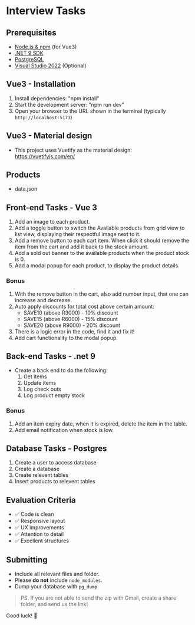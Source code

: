 # Interview Tasks

## Prerequisites

- [Node.js & npm](https://nodejs.org/) (for Vue3)
- [.NET 9 SDK](https://dotnet.microsoft.com/en-us/download/dotnet/9.0)
- [PostgreSQL](https://www.postgresql.org/)
- [Visual Studio 2022](https://visualstudio.microsoft.com/downloads/) (Optional)

## Vue3 - Installation

1. Install dependencies:
"npm install"
2. Start the development server:
"npm run dev"
3. Open your browser to the URL shown in the terminal (typically `http://localhost:5173`)

## Vue3 - Material design

- This project uses Vuetify as the material design: https://vuetifyjs.com/en/

## Products

- data.json

## Front-end Tasks - Vue 3

1. Add an image to each product.
1. Add a toggle button to switch the Available products from grid view to list view, displaying their respectful image next to it.
1. Add a remove button to each cart item. When click it should remove the item from the cart and add it back to the stock amount.
1. Add a sold out banner to the available products when the product stock is 0.
1. Add a modal popup for each product, to display the product details.

### Bonus

1. With the remove button in the cart, also add number input, that one can increase and decrease.
1. Auto apply discounts for total cost above certain amount: 
    * SAVE10 (above R3000) - 10% discount
    * SAVE15 (above R6000) - 15% discount
    * SAVE20 (above R9000) - 20% discount
1. There is a logic error in the code, find it and fix it!
1. Add cart functionality to the modal popup.

## Back-end Tasks - .net 9

- Create a back end to do the following:
    1. Get items
    1. Update items
    1. Log check outs
    1. Log product empty stock

### Bonus

1. Add an item expiry date, when it is expired, delete the item in the table.
1. Add email notification when stock is low.

## Database Tasks - Postgres

1. Create a user to access database
1. Create a database
1. Create relevent tables
1. Insert products to relevent tables

## Evaluation Criteria

- ✅ Code is clean
- ✅ Responsive layout
- ✅ UX improvements
- ✅ Attention to detail
- ✅ Excellent structures

## Submitting

- Include all relevant files and folder. 
- Please **do not** include `node_modules`.
- Dump your database with `pg_dump` 

> PS. If you are not able to send the zip with Gmail, create a share folder, and send us the link!

Good luck! 🚀